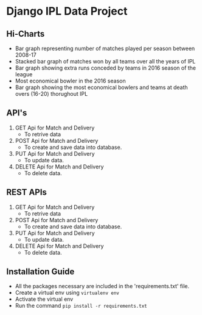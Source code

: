 # Django IPL Data Project
## Hi-Charts
* Bar graph representing number of matches played per season between 2008-17
* Stacked bar graph of matches won by all teams over all the years of IPL
* Bar graph showing extra runs conceded by teams in 2016 season of the league
* Most economical bowler in the 2016 season
* Bar graph showing the most economical bowlers and teams at death overs (16-20) thorughout IPL

## API's 
1. GET Api for Match and Delivery
    * To retrive data
2. POST Api for Match and Delivery
    * To create and save data into database.
3. PUT Api for Match and Delivery
    * To update data.
4. DELETE Api for Match and Delivery
    * To delete data.

## REST APIs
1. GET Api for Match and Delivery
    * To retrive data
2. POST Api for Match and Delivery
    * To create and save data into database.
3. PUT Api for Match and Delivery
    * To update data.
4. DELETE Api for Match and Delivery
    * To delete data.

## Installation Guide
* All the packages necessary are included in the 'requirements.txt' file.
* Create a virtual env using `virtualenv env`
* Activate the virtual env
* Run the command `pip install -r requirements.txt`